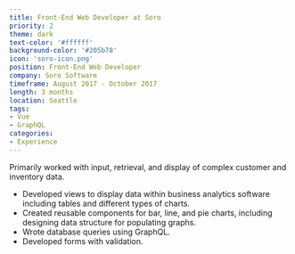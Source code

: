 ```yaml
---
title: Front-End Web Developer at Soro
priority: 2
theme: dark
text-color: '#ffffff'
background-color: '#205b78'
icon: 'soro-icon.png'
position: Front-End Web Developer
company: Soro Software
timeframe: August 2017 - October 2017
length: 3 months
location: Seattle
tags:
- Vue
- GraphQL
categories:
- Experience
---
```

Primarily worked with input, retrieval, and display of complex customer and inventory data.
- Developed views to display data within business analytics software including tables and different types of charts.
- Created reusable components for bar, line, and pie charts, including designing data structure for populating graphs.
- Wrote database queries using GraphQL.
- Developed forms with validation.
